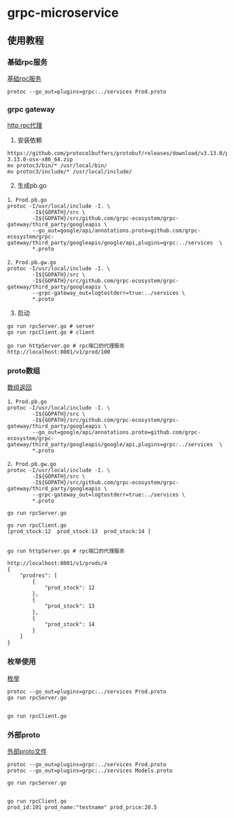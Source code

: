 # grpc-microservice 

## 使用教程

### 基础rpc服务

[基础rpc服务](https://github.com/reaperhero/grpc-microservice/tree/master/demo01)
```
protoc --go_out=plugins=grpc:../services Prod.proto
```


### grpc gateway


[http rpc代理](https://github.com/reaperhero/grpc-microservice/tree/master/demo02)

1. 安装依赖

```
https://github.com/protocolbuffers/protobuf/releases/download/v3.13.0/protoc-3.13.0-osx-x86_64.zip
mv protoc3/bin/* /usr/local/bin/
mv protoc3/include/* /usr/local/include/
```

2. 生成pb.go

```
1、Prod.pb.go
protoc -I/usr/local/include -I. \
		-I${GOPATH}/src \
		-I${GOPATH}/src/github.com/grpc-ecosystem/grpc-gateway/third_party/googleapis \
		--go_out=google/api/annotations.proto=github.com/grpc-ecosystem/grpc-gateway/third_party/googleapis/google/api,plugins=grpc:../services  \
		*.proto

2、Prod.pb.gw.go
protoc -I/usr/local/include -I. \
		-I${GOPATH}/src \
		-I${GOPATH}/src/github.com/grpc-ecosystem/grpc-gateway/third_party/googleapis \
		--grpc-gateway_out=logtostderr=true:../services \
		*.proto
```

3. 启动

```
go run rpcServer.go # server
go run rpcClient.go # client

go run httpServer.go # rpc端口的代理服务
http://localhost:8001/v1/prod/100
```

### proto数组

[数组返回](https://github.com/reaperhero/grpc-microservice/tree/master/demo03)
```
1、Prod.pb.go
protoc -I/usr/local/include -I. \
		-I${GOPATH}/src \
		-I${GOPATH}/src/github.com/grpc-ecosystem/grpc-gateway/third_party/googleapis \
		--go_out=google/api/annotations.proto=github.com/grpc-ecosystem/grpc-gateway/third_party/googleapis/google/api,plugins=grpc:../services  \
		*.proto

2、Prod.pb.gw.go
protoc -I/usr/local/include -I. \
		-I${GOPATH}/src \
		-I${GOPATH}/src/github.com/grpc-ecosystem/grpc-gateway/third_party/googleapis \
		--grpc-gateway_out=logtostderr=true:../services \
		*.proto
```


```
go run rpcServer.go 

go run rpcClient.go 
[prod_stock:12  prod_stock:13  prod_stock:14 ]
 

go run httpServer.go # rpc端口的代理服务

http://localhost:8001/v1/prods/4  
{
    "prodres": [
        {
            "prod_stock": 12
        },
        {
            "prod_stock": 13
        },
        {
            "prod_stock": 14
        }
    ]
}
```


### 枚举使用

[枚举](https://github.com/reaperhero/grpc-microservice/tree/master/demo04)

```shell script
protoc --go_out=plugins=grpc:../services Prod.proto
go run rpcServer.go


go run rpcClient.go

```


### 外部proto

[外部proto文件](https://github.com/reaperhero/grpc-microservice/tree/master/demo05)
```
protoc --go_out=plugins=grpc:../services Prod.proto
protoc --go_out=plugins=grpc:../services Models.proto

go run rpcServer.go


go run rpcClient.go
prod_id:101 prod_name:"testname" prod_price:20.5 
```

